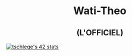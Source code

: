 <h1 align="center">Wati-Theo</h1>
<h2 align="center">(L'OFFICIEL)</h2>
<a href="https://github.com/JaeSeoKim/badge42"><img src="https://badge42.vercel.app/api/v2/cl1m1eyu1033109jo16a03k20/stats?cursusId=21&coalitionId=51" alt="tschlege's 42 stats" /></a>
